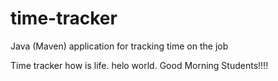 # time-tracker
Java (Maven) application for tracking time on the job

Time tracker
how is life.
helo world.
Good Morning Students!!!!

